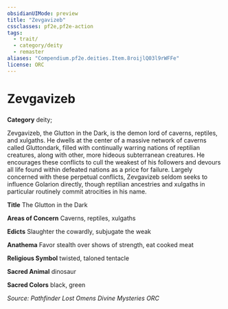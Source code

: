 ```yaml
---
obsidianUIMode: preview
title: "Zevgavizeb"
cssclasses: pf2e,pf2e-action
tags:
  - trait/
  - category/deity
  - remaster
aliases: "Compendium.pf2e.deities.Item.8roijlQ03l9rWFFe"
license: ORC
---
```

# Zevgavizeb

### 

**Category** deity; 




Zevgavizeb, the Glutton in the Dark, is the demon lord of caverns, reptiles, and xulgaths. He dwells at the center of a massive network of caverns called Gluttondark, filled with continually warring nations of reptilian creatures, along with other, more hideous subterranean creatures. He encourages these conflicts to cull the weakest of his followers and devours all life found within defeated nations as a price for failure. Largely concerned with these perpetual conflicts, Zevgavizeb seldom seeks to influence Golarion directly, though reptilian ancestries and xulgaths in particular routinely commit atrocities in his name.

**Title** The Glutton in the Dark

**Areas of Concern** Caverns, reptiles, xulgaths

**Edicts** Slaughter the cowardly, subjugate the weak

**Anathema** Favor stealth over shows of strength, eat cooked meat

**Religious Symbol** twisted, taloned tentacle

**Sacred Animal** dinosaur

**Sacred Colors** black, green

*Source: Pathfinder Lost Omens Divine Mysteries*
*ORC*